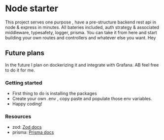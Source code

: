 # Node starter

This project serves one purpose , have a pre-structure backend rest api in node & express in minutes.
All bateries included, auth strategy & associated middleware, typesafety, logger, prisma.
You can take it from here and start building your own routes and controllers and whatever else you want.
Hey

## Future plans

In the future I plan on dockerizing it and integrate with Grafana. AB feel free to do it for me.

### Getting started

- First thing to do is installing the packages
- Create your own .env , copy paste and populate those env variables.
- Happy coding!

### Resources

- zod: [Zod docs](https://zod.dev/)
- prisma: [Prisma docs](https://www.prisma.io/docs/getting-started)

